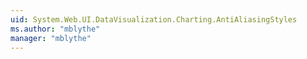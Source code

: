 ```yaml
---
uid: System.Web.UI.DataVisualization.Charting.AntiAliasingStyles
ms.author: "mblythe"
manager: "mblythe"
---
```

